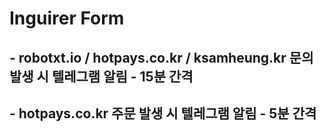 # Inguirer Form
## - robotxt.io / hotpays.co.kr / ksamheung.kr 문의 발생 시 텔레그램 알림 - 15분 간격
## - hotpays.co.kr 주문 발생 시 텔레그램 알림 - 5분 간격
